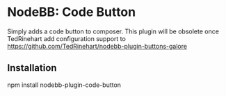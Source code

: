 # NodeBB: Code Button

Simply adds a code button to composer. This plugin will be obsolete once TedRinehart add configuration support to https://github.com/TedRinehart/nodebb-plugin-buttons-galore 


## Installation

npm install nodebb-plugin-code-button

